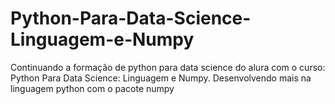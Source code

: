 # Python-Para-Data-Science-Linguagem-e-Numpy
Continuando a formação de python para data science do alura com o curso: Python Para Data Science: Linguagem e Numpy. Desenvolvendo mais na linguagem python com o pacote numpy
